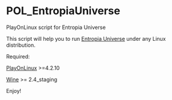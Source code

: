 # POL_EntropiaUniverse
PlayOnLinux script for Entropia Universe

This script will help you to run [Entropia Universe](http://www.entropiauniverse.com/) under any Linux distribution.

Required:

[PlayOnLinux](https://www.playonlinux.com/pl/download.html) >=4.2.10

[Wine](http://www.wine-staging.com/news.html) >= 2.4_staging

Enjoy!
